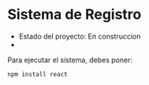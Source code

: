 <h1>Sistema de Registro</h1>

- Estado del proyecto: En construccion
- 
Para ejecutar el sistema, debes poner:

````npm install react````
